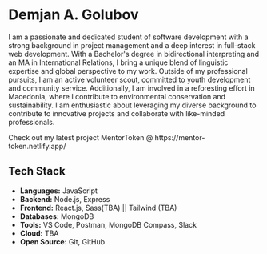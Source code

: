 <h1> Demjan A. Golubov </h1>

<p> I am a passionate and dedicated student of software development with a strong background in project management and a deep interest in full-stack web development. With a Bachelor's degree in bidirectional interpreting and an MA in International Relations, I bring a unique blend of linguistic expertise and global perspective to my work. Outside of my professional pursuits, I am an active volunteer scout, committed to youth development and community service. Additionally, I am involved in a reforesting effort in Macedonia, where I contribute to environmental conservation and sustainability. I am enthusiastic about leveraging my diverse background to contribute to innovative projects and collaborate with like-minded professionals. </p>

<p>Check out my latest project MentorToken @ https://mentor-token.netlify.app/</p>

## Tech Stack

- **Languages:** JavaScript
- **Backend:** Node.js, Express
- **Frontend:** React.js, Sass(TBA) || Tailwind (TBA)
- **Databases:** MongoDB
- **Tools:** VS Code, Postman, MongoDB Compass, Slack
- **Cloud:** TBA
- **Open Source:** Git, GitHub
